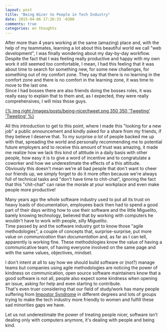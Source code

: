 ```yaml
---
layout: post
title: "Being Nicer to People in Tech Industry"
date: 2015-04-06 17:26:33 -0300
comments: true
categories: en thoughts
---
```


After more than 4 years working at the same (amazing) place and, with the help of my teammates, learning a lot about this beautiful world we call "web development", I was finally wondering about my day-by-day workflow. Despite the fact that I was feeling really productive and happy with my own work it still seemed _too_ comfortable, I mean, I had this feeling that it was about time to search for something new, for some new challenges, for something out of my comfort zone. They say that there is no learning in the comfort zone and there is no comfort in the learning zone, it was time to move to the last one.<!-- more -->  
Since I had bosses there are also friends doing the bosses roles, it was really easy to explain that to them and, as I expected, they were really comprehensives, I will miss those guys.

[{% img right /images/posts/being-nicer/tweet.png 350 350 'Tweeting' 'Tweeting' %}](https://twitter.com/Miguelgraz/status/580507389385936896)

All this introduction to get to this point, where I made this "looking for a new job" a public announcement and kindly asked for a share from my friends, if they believe I deserve that. To my surprise _a lot_ of people backed me up with that, spreading the world and personally recommending me to potential future employers and to receive this amount of trust was amazing, it made me realize how we lack this kind of attitude in a daily basis with other people, how easy it is to give a word of incentive and to congratulate a coworker and how we underestimate the effects of a this attitude.  
Obviously this doesn't mean we're all bad people that don't want to cheer our friends up, we simply forget to do it more often because we're always full of technical tasks and "don't have time to chit-chat", ignoring the fact that this "chit-chat" can raise the morale at your workplace and even make people more productive!

Many years ago the whole software industry used to put all its trust on heavy loads of documentation, employees back then had to spend a good part of their days writing how to use their software and the little Miguelito, barely knowing technology, believed that by working with computers he wouldn't have to work with people, silly Miguelito.  
Time passed by and the software industry got to know those "agile methodologies", a couple of concepts that, surprise-surprise, put more value on _communication_ than _documentation_ and, as far as I can tell, apparently is working fine. These methodologies know the value of having a communicative team, of having everyone involved on the same page and with the same values, objectives, mindset.

I don't intent at all to say how we should build software or (not?) manage teams but companies using agile methodologies are noticing the power of kindness on communication, open source software maintainers know that a good software is not all, people also expect some kindness when opening an issue, asking for help and even starting to contribute.  
That's even truer considering that our field of study/work has many people suffering from [Impostor Syndrome](http://en.wikipedia.org/wiki/Impostor_syndrome) in different degrees and lots of groups trying to make the tech industry more friendly to women and fulfill these sad minorities gaps we have.

Let us not underestimate the power of treating people nicer, software isn't dealing only with computers anymore, it's dealing with people and being kind.
